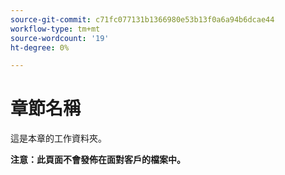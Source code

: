 ```yaml
---
source-git-commit: c71fc077131b1366980e53b13f0a6a94b6dcae44
workflow-type: tm+mt
source-wordcount: '19'
ht-degree: 0%

---
```

# 章節名稱

這是本章的工作資料夾。

**注意：此頁面不會發佈在面對客戶的檔案中。**
